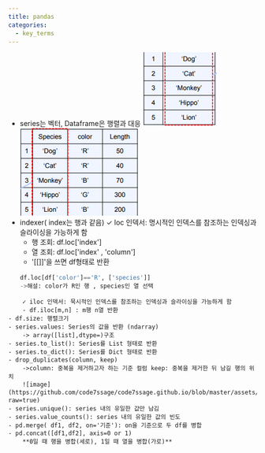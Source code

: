 ```yaml
---
title: pandas
categories:
  - key_terms
---
```


- series는 벡터, Dataframe은 행렬과 대응
     ![image](https://github.com/code7ssage/code7ssage.github.io/blob/master/assets/attached%20file/Pasted%20image%2020240103191156.png?raw=true)
     ![image](https://github.com/code7ssage/code7ssage.github.io/blob/master/assets/attached%20file/Pasted%20image%2020240103191221.png?raw=true)
- indexer( index는 행과 같음)
    ✓ loc 인덱서: 명시적인 인덱스를 참조하는 인덱싱과 슬라이싱을 가능하게 함
     - 행 조회: df.loc['index']
     - 열 조회: df.loc['index' , 'column']
     - '[[]]'을 쓰면 df형태로 반환
     ```python
     df.loc[df['color']=='R', ['species']]
     ->해설: color가 R인 행 , species인 열 선택
```
    ✓ iloc 인덱서: 묵시적인 인덱스를 참조하는 인덱싱과 슬라이싱을 가능하게 함
    - df.iloc[m,n] : m행 n열 반환
- df.size: 행렬크기
- series.values: Series의 값을 반환 (ndarray) 
    -> array([list],dtype=)구조
- series.to_list(): Series를 List 형태로 반환 
- series.to_dict(): Series를 Dict 형태로 반환
- drop_duplicates(column, keep) 
    ->column: 중복을 제거하고자 하는 기준 컬럼 keep: 중복을 제거한 뒤 남길 행의 위치 
    ![image](https://github.com/code7ssage/code7ssage.github.io/blob/master/assets/attached%20file/Pasted%20image%2020240103194546.png?raw=true)
- series.unique(): series 내의 유일한 값만 남김 
- series.value_counts(): series 내의 유일한 값의 빈도
- pd.merge( df1, df2, on='기준'): on을 기준으로 두 df를 병합
- pd.concat([df1,df2], axis=0 or 1) 
    **0일 때 행을 병합(세로), 1일 때 열을 병합(가로)**